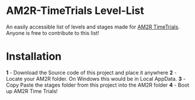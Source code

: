 # AM2R-TimeTrials Level-List
An easily accessible list of levels and stages made for [AM2R TimeTrials](https://github.com/maylokana/AM2R-TimeTrials).
Anyone is free to contribute to this list!
# Installation
**1** - Download the Source code of this project and place it anywhere
**2** - Locate your AM2R folder. On Windows this would be in Local AppData.
**3** - Copy Paste the stages folder from this project into the AM2R folder
**4** - Boot up AM2R Time Trials!
